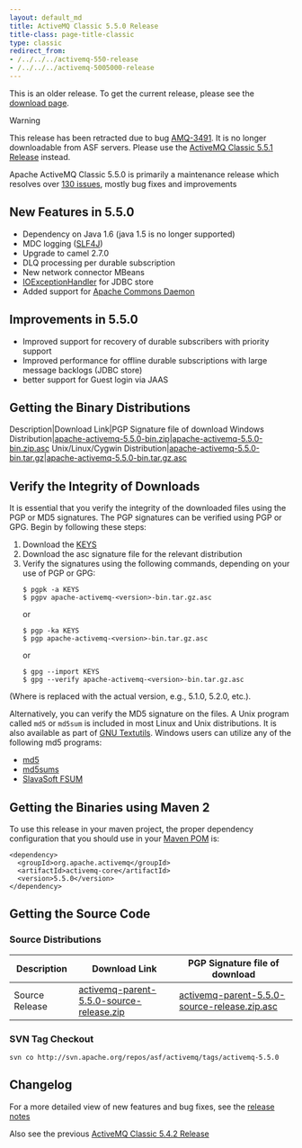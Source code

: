 ```yaml
---
layout: default_md
title: ActiveMQ Classic 5.5.0 Release
title-class: page-title-classic
type: classic
redirect_from:
- /../../../activemq-550-release
- /../../../activemq-5005000-release
---
```


<div class="alert alert-warning">
  This is an older release. To get the current release, please see the <a href="{{site.baseurl}}/components/classic/download" class="alert-link">download page</a>.
</div>

Warning

This release has been retracted due to bug [AMQ-3491](https://issues.apache.org/jira/browse/AMQ-3491). It is no longer downloadable from ASF servers. Please use the [ActiveMQ Classic 5.5.1 Release](classic-05-05-01) instead.

Apache ActiveMQ Classic 5.5.0 is primarily a maintenance release which resolves over [130 issues](https://issues.apache.org/jira/secure/IssueNavigator.jspa?reset=true&jqlQuery=project+%3D+AMQ+AND+fixVersion+%3D+12315626+AND+status+in+%28Resolved%2C+Closed%29+ORDER+BY+priority+DESC), mostly bug fixes and improvements

New Features in 5.5.0
---------------------

*   Dependency on Java 1.6 (java 1.5 is no longer supported)
*   MDC logging ([SLF4J](http://slf4j.org/))
*   Upgrade to camel 2.7.0
*   DLQ processing per durable subscription
*   New network connector MBeans
*   [IOExceptionHandler](http://activemq.apache.orgFeatures/Persistence/configurable-ioexception-handling) for JDBC store
*   Added support for [Apache Commons Daemon](http://commons.apache.org/daemon/)

Improvements in 5.5.0
---------------------

*   Improved support for recovery of durable subscribers with priority support
*   Improved performance for offline durable subscriptions with large message backlogs (JDBC store)
*   better support for Guest login via JAAS

Getting the Binary Distributions
--------------------------------

Description|Download Link|PGP Signature file of download
Windows Distribution|[apache-activemq-5.5.0-bin.zip](http://archive.apache.org/dist/activemq/apache-activemq/5.5.0/apache-activemq-5.5.0-bin.zip)|[apache-activemq-5.5.0-bin.zip.asc](http://archive.apache.org/dist/activemq/apache-activemq/5.5.0/apache-activemq-5.5.0-bin.zip.asc)
Unix/Linux/Cygwin Distribution|[apache-activemq-5.5.0-bin.tar.gz](http://archive.apache.org/dist/activemq/apache-activemq/5.5.0/apache-activemq-5.5.0-bin.tar.gz)|[apache-activemq-5.5.0-bin.tar.gz.asc](http://archive.apache.org/dist/activemq/apache-activemq/5.5.0/apache-activemq-5.5.0-bin.tar.gz.asc)

Verify the Integrity of Downloads
---------------------------------

It is essential that you verify the integrity of the downloaded files using the PGP or MD5 signatures. The PGP signatures can be verified using PGP or GPG. Begin by following these steps:

1.  Download the [KEYS](http://www.apache.org/dist/activemq/KEYS)
2.  Download the asc signature file for the relevant distribution
3.  Verify the signatures using the following commands, depending on your use of PGP or GPG:
    ```
    $ pgpk -a KEYS
    $ pgpv apache-activemq-<version>-bin.tar.gz.asc
    ```
    or
    ```
    $ pgp -ka KEYS
    $ pgp apache-activemq-<version>-bin.tar.gz.asc
    ```
    or
    ```
    $ gpg --import KEYS
    $ gpg --verify apache-activemq-<version>-bin.tar.gz.asc
    ```

(Where <version> is replaced with the actual version, e.g., 5.1.0, 5.2.0, etc.).

Alternatively, you can verify the MD5 signature on the files. A Unix program called `md5` or `md5sum` is included in most Linux and Unix distributions. It is also available as part of [GNU Textutils](http://www.gnu.org/software/textutils/textutils.html). Windows users can utilize any of the following md5 programs:

*   [md5](http://www.fourmilab.ch/md5/)
*   [md5sums](http://www.pc-tools.net/win32/md5sums/)
*   [SlavaSoft FSUM](http://www.slavasoft.com/fsum/)

Getting the Binaries using Maven 2
----------------------------------

To use this release in your maven project, the proper dependency configuration that you should use in your [Maven POM](http://maven.apache.org/guides/introduction/introduction-to-the-pom.html) is:
```
<dependency>
  <groupId>org.apache.activemq</groupId>
  <artifactId>activemq-core</artifactId>
  <version>5.5.0</version>
</dependency>
```

Getting the Source Code
-----------------------

### Source Distributions

Description|Download Link|PGP Signature file of download
---|---|---
Source Release|[activemq-parent-5.5.0-source-release.zip](http://archive.apache.org/dist/activemq/apache-activemq/5.5.0/activemq-parent-5.5.0-source-release.zip)|[activemq-parent-5.5.0-source-release.zip.asc](http://archive.apache.org/dist/activemq/apache-activemq/5.5.0/activemq-parent-5.5.0-source-release.zip.asc)

### SVN Tag Checkout

```
svn co http://svn.apache.org/repos/asf/activemq/tags/activemq-5.5.0
```

Changelog
---------

For a more detailed view of new features and bug fixes, see the [release notes](https://issues.apache.org/jira/secure/ReleaseNote.jspa?projectId=12311210&styleName=Html&version=12315626)

Also see the previous [ActiveMQ Classic 5.4.2 Release](classic-05-04-02)

